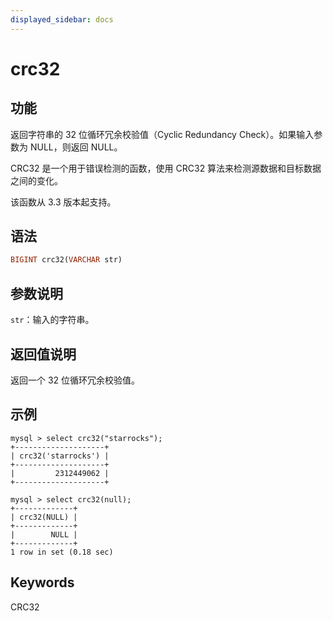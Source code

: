 ```yaml
---
displayed_sidebar: docs
---
```


# crc32

## 功能

返回字符串的 32 位循环冗余校验值（Cyclic Redundancy Check）。如果输入参数为 NULL，则返回 NULL。

CRC32 是一个用于错误检测的函数，使用 CRC32 算法来检测源数据和目标数据之间的变化。

该函数从 3.3 版本起支持。

## 语法

```Haskell
BIGINT crc32(VARCHAR str)
```

## 参数说明

`str`：输入的字符串。

## 返回值说明

返回一个 32 位循环冗余校验值。

## 示例

```Plain Text
mysql > select crc32("starrocks");
+--------------------+
| crc32('starrocks') |
+--------------------+
|         2312449062 |
+--------------------+

mysql > select crc32(null);
+-------------+
| crc32(NULL) |
+-------------+
|        NULL |
+-------------+
1 row in set (0.18 sec)
```

## Keywords

CRC32
